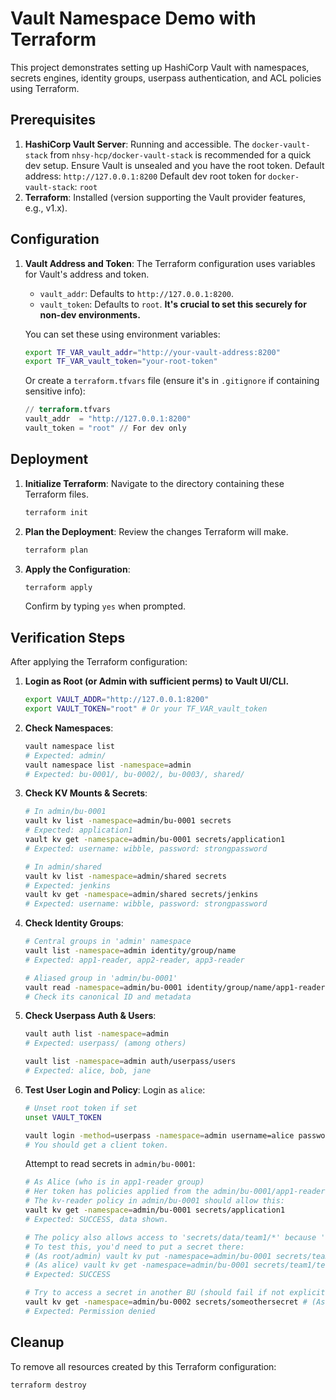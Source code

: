 # Vault Namespace Demo with Terraform

This project demonstrates setting up HashiCorp Vault with namespaces, secrets engines, identity groups, userpass authentication, and ACL policies using Terraform.

## Prerequisites

1.  **HashiCorp Vault Server**: Running and accessible. The `docker-vault-stack` from `nhsy-hcp/docker-vault-stack` is recommended for a quick dev setup.
    Ensure Vault is unsealed and you have the root token.
    Default address: `http://127.0.0.1:8200`
    Default dev root token for `docker-vault-stack`: `root`
2.  **Terraform**: Installed (version supporting the Vault provider features, e.g., v1.x).

## Configuration

1.  **Vault Address and Token**:
    The Terraform configuration uses variables for Vault's address and token.
    - `vault_addr`: Defaults to `http://127.0.0.1:8200`.
    - `vault_token`: Defaults to `root`. **It's crucial to set this securely for non-dev environments.**

    You can set these using environment variables:
    ```bash
    export TF_VAR_vault_addr="http://your-vault-address:8200"
    export TF_VAR_vault_token="your-root-token"
    ```
    Or create a `terraform.tfvars` file (ensure it's in `.gitignore` if containing sensitive info):
    ```terraform
    // terraform.tfvars
    vault_addr  = "http://127.0.0.1:8200"
    vault_token = "root" // For dev only
    ```

## Deployment

1.  **Initialize Terraform**:
    Navigate to the directory containing these Terraform files.
    ```bash
    terraform init
    ```

2.  **Plan the Deployment**:
    Review the changes Terraform will make.
    ```bash
    terraform plan
    ```

3.  **Apply the Configuration**:
    ```bash
    terraform apply
    ```
    Confirm by typing `yes` when prompted.

## Verification Steps

After applying the Terraform configuration:

1.  **Login as Root (or Admin with sufficient perms) to Vault UI/CLI.**
    ```bash
    export VAULT_ADDR="http://127.0.0.1:8200"
    export VAULT_TOKEN="root" # Or your TF_VAR_vault_token
    ```

2.  **Check Namespaces**:
    ```bash
    vault namespace list
    # Expected: admin/
    vault namespace list -namespace=admin
    # Expected: bu-0001/, bu-0002/, bu-0003/, shared/
    ```

3.  **Check KV Mounts & Secrets**:
    ```bash
    # In admin/bu-0001
    vault kv list -namespace=admin/bu-0001 secrets
    # Expected: application1
    vault kv get -namespace=admin/bu-0001 secrets/application1
    # Expected: username: wibble, password: strongpassword

    # In admin/shared
    vault kv list -namespace=admin/shared secrets
    # Expected: jenkins
    vault kv get -namespace=admin/shared secrets/jenkins
    # Expected: username: wibble, password: strongpassword
    ```

4.  **Check Identity Groups**:
    ```bash
    # Central groups in 'admin' namespace
    vault list -namespace=admin identity/group/name
    # Expected: app1-reader, app2-reader, app3-reader

    # Aliased group in 'admin/bu-0001'
    vault read -namespace=admin/bu-0001 identity/group/name/app1-reader
    # Check its canonical ID and metadata
    ```

5.  **Check Userpass Auth & Users**:
    ```bash
    vault auth list -namespace=admin
    # Expected: userpass/ (among others)

    vault list -namespace=admin auth/userpass/users
    # Expected: alice, bob, jane
    ```

6.  **Test User Login and Policy**:
    Login as `alice`:
    ```bash
    # Unset root token if set
    unset VAULT_TOKEN

    vault login -method=userpass -namespace=admin username=alice password=AlicePassword123!
    # You should get a client token.
    ```
    Attempt to read secrets in `admin/bu-0001`:
    ```bash
    # As Alice (who is in app1-reader group)
    # Her token has policies applied from the admin/bu-0001/app1-reader group (via alias)
    # The kv-reader policy in admin/bu-0001 should allow this:
    vault kv get -namespace=admin/bu-0001 secrets/application1
    # Expected: SUCCESS, data shown.

    # The policy also allows access to 'secrets/data/team1/*' because 'app1-reader' group has 'team: team1' metadata.
    # To test this, you'd need to put a secret there:
    # (As root/admin) vault kv put -namespace=admin/bu-0001 secrets/team1/test value=foo
    # (As alice) vault kv get -namespace=admin/bu-0001 secrets/team1/test
    # Expected: SUCCESS

    # Try to access a secret in another BU (should fail if not explicitly allowed)
    vault kv get -namespace=admin/bu-0002 secrets/someothersecret # (Assuming someothersecret exists)
    # Expected: Permission denied
    ```

## Cleanup

To remove all resources created by this Terraform configuration:
```bash
terraform destroy